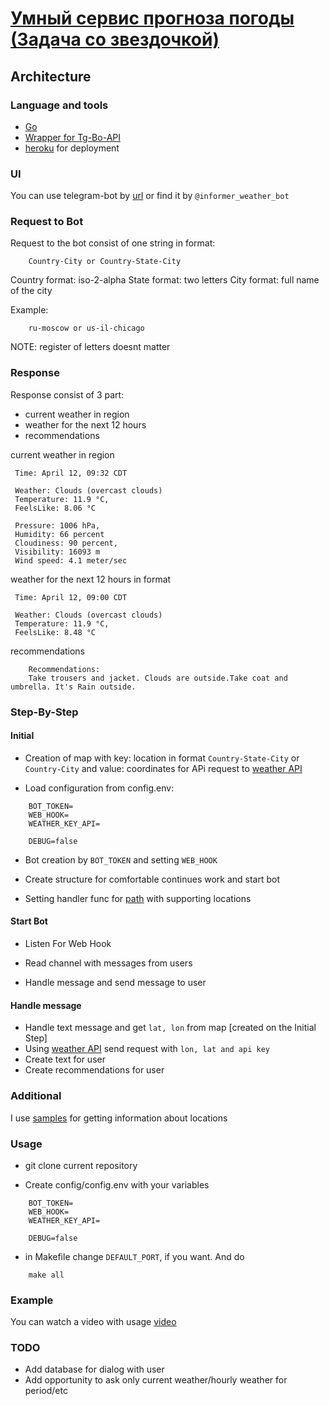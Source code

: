 # [Умный сервис прогноза погоды (Задача со звездочкой)](https://www.notion.so/03f6716315e04acea3023766e5f2cc0e)

## Architecture

### Language and tools
* [Go](https://golang.org/)
* [Wrapper for Tg-Bo-API]("gopkg.in/telegram-bot-api.v4")
* [heroku](https://dashboard.heroku.com/) for  deployment

### UI
You can use telegram-bot by [url](t.me/informer_weather_bot) or find it by `@informer_weather_bot`

### Request to Bot

Request to the bot consist of one string in format:
```
    Country-City or Country-State-City
```

Country format: iso-2-alpha
State format: two letters
City format: full name of the city

Example:
````
    ru-moscow or us-il-chicago
````

NOTE: register of letters doesnt matter

### Response 

Response consist of 3 part:

* current weather in region
* weather for the next 12 hours
* recommendations

current weather in region

````
 Time: April 12, 09:32 CDT

 Weather: Clouds (overcast clouds)
 Temperature: 11.9 °C,
 FeelsLike: 8.06 °C

 Pressure: 1006 hPa,
 Humidity: 66 percent
 Cloudiness: 90 percent,
 Visibility: 16093 m
 Wind speed: 4.1 meter/sec

````

weather for the next 12 hours in format

````
 Time: April 12, 09:00 CDT

 Weather: Clouds (overcast clouds)
 Temperature: 11.9 °C,
 FeelsLike: 8.48 °C
````

recommendations

````
    Recommendations: 
    Take trousers and jacket. Clouds are outside.Take coat and umbrella. It's Rain outside.
````

### Step-By-Step

#### Initial
* Creation of map with key: location in format `Country-State-City` or `Country-City` and value: coordinates for APi
 request to [weather API](https://openweathermap.org/api)
 
* Load configuration from config.env:
```
    BOT_TOKEN=
    WEB_HOOK=
    WEATHER_KEY_API=
    
    DEBUG=false
```

* Bot creation by `BOT_TOKEN` and setting `WEB_HOOK`

* Create structure for comfortable continues work and start bot 

* Setting handler func for [path](https://weatherinformer.herokuapp.com/cities) with supporting locations

#### Start Bot

* Listen For Web Hook

* Read channel with messages from users

* Handle message and send message to user 


#### Handle message

* Handle text message and get `lat, lon` from map [created on the Initial Step]
* Using [weather API](https://openweathermap.org/api) send request with `lon, lat and api key`
* Create text for user
* Create recommendations for user 

### Additional
I use [samples](http://bulk.openweathermap.org/sample/) for getting information about locations

### Usage

* git clone current repository

* Create config/config.env with  your variables

```
    BOT_TOKEN=
    WEB_HOOK=
    WEATHER_KEY_API=
    
    DEBUG=false
```

* in Makefile change `DEFAULT_PORT`, if you want. And do

````
    make all
````

### Example

You can watch a video with usage [video](https://cloud.mail.ru/public/3rVy/2SyNqqFMd)

### TODO

* Add database for dialog with user
* Add opportunity to ask only current weather/hourly weather for period/etc